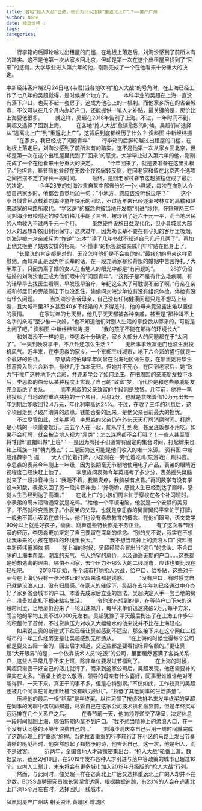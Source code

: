```yaml
---
title: 各地“抢人大战”正酣，他们为什么选择“重返北上广”？——房产广州
author: None
date: 楼盘价格 : 
tags: 
categories: 
---
```

　　行李箱的后脚轮越过出租屋的门槛，在地板上落定后，刘海沙感到了前所未有的踏实。这不是他第一次从家乡回北京，但却是第一次在这个出租屋里找到了“回来”的感觉。大学毕业进入第六年的他，刚刚完成了一个在他看来十分重大的决定。
<!-- more -->
中新经纬客户端2月24日电 (韦君)当各地吹响“抢人大战”的号角时，在上海已经工作了七八年的吴超觉得，是时候挪个地方了。
　　本科毕业的吴超在上海一直没有落下户口，也买不起一套房子，这成为他心上的一根刺。而他家乡所在的省会城市，不仅可以在几个月内办好户口，还能提供一笔人才补贴，最关键的是，房价比上海要低很多。
　　就这样，吴超在2018年告别了上海。不过，一年时间不到，吴超又选择了回到上海。
　　在各地“抢人大战”愈演愈烈的时候，吴超们却选择从“逃离北上广”到“重返北上广”，这背后到底都经历了什么？
资料图 中新经纬摄
　　“在家乡，我已经成了问题青年”
　　行李箱的后脚轮越过出租屋的门槛，在地板上落定后，刘海沙感到了前所未有的踏实。这不是他第一次从家乡回北京，但却是第一次在这个出租屋里找到了“回来”的感觉。大学毕业进入第六年的他，刚刚完成了一个在他看来十分重大的决定。
　　“今年回来了，就是要准备在这里扎根了。”他坦言，春节前他曾经在无数个夜晚辗转反侧，在回老家和留在北京两个选项之间摇摆不定了好长一段时间。
　　最终，是回老家过春节这趟旅程促成了最后的决定。
　　今年28岁的刘海沙来自某中部省份的一个小县城，每次在向别人介绍自己家乡时，他都会自觉地加一句：“小地方，您应该没听说过吧？”
　　这个小县城曾经承载着刘海沙童年快乐的回忆，不过近年来已经逐渐被林立的高楼和越来越宽的马路所取代。“学区房”的概念也被当地开发商“引进”炒作，在短短两三年间刘海沙母校附近的楼盘价格几乎翻了三倍，被炒到了近六千元一平，而当地居民的人均收入不过两千元一个月。
　　虽然硬件设施日益现代化，但小县城里大部分人的思想却依旧封闭保守。这次过年，因为劝长辈不要在有孕妇的客厅里吸烟，刘海沙被一众亲戚斥为“忤逆”“忘本”“读了几年书就不知道自己几斤几两了”。再加上他又拒绝了姑姑安排的相亲，“不懂事”的标签就被亲戚们牢牢贴在他身上了。
　　“长辈说的肯定都是对的，无论怎样他们是不会害你的。”最疼他的母亲这样宽慰他。而母亲正是因为听长辈的话，在一段充满家暴和背叛的婚姻中苦苦挣扎了大半辈子，只因为离了婚的女人在当地人的眼光中都是“有问题的”。
　　28岁仍没结婚的刘海沙也正成为他们眼中的“问题青年”。“这孩子是不是有什么毛病啊，有的话早早去找医生看啊，早发现早治疗，年纪这么大了可耽误不起了啊。”母亲在亲戚和邻居们的旁敲侧击下也没忍住，偷偷问刘海沙单位有没有组织体检，体检有没有什么问题。
　　当刘海沙告诉母亲，自己没有任何健康问题只是不想马上结婚，且大城市里35岁甚至40岁不结婚的人多得是时，他的母亲竟流露出难以置信的表情。
　　在家过年的七天里，他几乎天天都被各种亲戚，甚至是“那种叫不上名字的亲戚”至少催一次婚。“也不知道他们对别人生活的掌控欲从哪来的，可能是太闲了吧。”
资料图 中新经纬常涛 摄
　　“我的孩子不能在那样的环境长大”
　　和刘海沙不一样的是，李思淼十分确定，家乡大部分人的问题都在于“太闲了”。“一天到晚没事干，不八卦还怎么生活？”
　　无所事事致富无门也滋生出投机风气。近年来，在李思淼的家乡，一个东部三线城市，地下六合彩的盛行就是一个最好的佐证。
　　李思淼的伯母早年间曾在沿海地区做生意，在那里她将毕生积蓄投入到六合彩中，最终几乎血本无归。但她并不死心，在回到老家后，她“致力”于推广这种地下六合彩，并逐渐学会了如何坐庄。在把周围的亲戚朋友拉下水后，李思淼的伯母从某种程度上实现了自己的“致富”梦，而代价是和这些亲戚朋友完全断绝了关系。
　　而李思淼的父亲致富的手段则是放贷。几年前，他将一笔钱投给了当地政府重点扶持的一个项目，月息2分，也就是意味着借10万元出去一年到期后能收回12.4万元，年化利率高达24%。不过，在收了三年的利息后，这个项目走到了破产清算的边缘。钱能否要的回来，是他父亲目前最大的担忧。
　　不过尽管如此，过年期间，李思淼的父亲仍在外头天天打牌消磨时间。打牌，是小城的一项重要娱乐。三五个人在一起，能从早打到晚，甚至连饭都不用吃。如果不会打牌，就会被当地人视为“异类”：怎么连牌都不会打哦？！一些人甚至管将“打牌”直接叫做“上班”：一是因为牌搭子们通常有固定的集合时间，打起牌来也和上班族一样“朝九晚五”；二是因为这可能是他们收入的唯一来源。
资料图 中新经纬薛宇飞 摄
　　大人们忙着打牌，小孩则在一旁忙着吃鸡(玩游戏)、刷抖音。李思淼的表弟今年刚上一年级，因为长期毫无节制地使用电子产品，表弟的眼睛近视程度已经快赶上他了。
　　李思淼问表弟今年英语考了多少分，表弟摇头晃脑就来了一段抖音神曲：“我睡不着，我脑壳疼，我脑袋有点昏。”再问数学有没有学设未知数，表弟又回了另一段抖音神曲：“好嗨哟，感觉人生已经到达了巅峰，感觉人生已经到达了高潮。”
　　在北上广的小孩们周末忙于穿梭在各个补习班时，小表弟的周末活动通常就是吃鸡。“给他一个平板电脑，他就是一个安静的美男子，不然就秒变熊孩子。”小表弟的父母，也就是李思淼的舅舅舅妈平常忙于打牌，一般也不管小表弟在做什么。他们也没有素质教育的概念，在他们眼里，语文数学90分以上就是好孩子，画画、跳舞这些特长都是不务正业。
　　有了这次春节回家的经历，李思淼更加坚定了自己要留在深圳的信念。“别的先不说，我实在不想让我未来的小孩在那样的环境里长大。”
　　“我不想当精神上的流浪人口”
资料图 中新经纬董湘依 摄
　　在上海的时候，吴超经常会冒出当“逃兵”的念头。不合口味的上海本帮菜、潮湿的天气、令人绝望的房价，以及遥遥无期的户口……这些都是他想逃离的理由。哪怕不回家，去个压力不那么大的二线城市，应该也要比现在轻松吧。
　　2018年伊始，多个城市打响抢人大战，给户口，给补贴，这些对于至今在上海仍只有一张居住证的吴超来说都是诱惑。
　　“没有户口，有时感觉自己就是流浪人口，没有归属感。”在家人的催促下，吴超在去年年初已经通过中介办好了家乡省会城市的户口。本着先成家后立业的想法，吴超决定入手一套当地的房产，准备就此扎下根来踏实生活。
　　令他没有想到的是，在等待户口下来的这段时间里，当地房价迎来了一轮迅速飙升，每平米单价迅速突破2万元每平方米，而当地的平均工资不过6000元左右。吴超犹豫了半天最后掏出了在上海工作多年的积蓄付了首付，不过贷款压力对收入大幅缩水的他来说并不比在上海轻松。
　　如果说工资的断崖式下跌已经让吴超感到不适应，那么接下来在这个网红二线城市的一年工作经历更是让吴超感到无所适从。
　　“在上海的时候觉得每个公司都是要交五险一金的，回去后才知道，交这些都是要看指标算名额的。”更让吴超“大开眼界”的是，一个依靠技术人员“吃饭”的公司，里面居然塞满了各类关系户，这些人平常几乎不来上班，除非单位要发过节福利了。
　　在上海的时候，吴超只需要干好自己的活儿就行了，而来到这家公司后，吴超发现，他还需要补的课实在太多。“酒桌上该怎么敬酒，领导的母亲有什么喜好，同事里谁谁谁绝对不能得罪，一天下来，真正干的事不多，但是心特别累。”不仅如此，工作较真的吴超还被几个同事在背地里吐槽“没有眼力劲儿”，“拉低了其他同事的生活质量”。
　　压垮他的最后一根“稻草”是年终奖。以往习惯了按绩效排名来发年终奖的吴超在同事的闲聊中偶然间知道，尽管自己在这家公司技术排名最靠前，但是年终奖却远远排在几个关系户之后。
　　在春节前一天，他向领导递交了辞呈，决定休息一段时间就回上海，哪怕短期内拿不到户口。“我不想当精神上的流浪人口，在一个没有认同感的环境里浪费自己的
。”
　　刘海沙则庆幸自己只用一周时间就完成了这趟心理上的“重返”旅程。当他拉着重重的行李箱行走在小区的马路上发出节奏清晰的哒哒声时，他突然想起了郑愁予的诗，他告诉自己，这一次，他是归人，而不是过客。
　　近两年，全国各地人才政策密集出台，“抢人大战”轮番上演。数据显示，截至2月18日，在2019年发布各种人才引进与落户等政策的城市已超过16个。业内人士预计，未来将会有更多城市加入2019年升级版的“抢人大战”行列。
　　然而，与此同时，像吴超一样在逃离北上广后又选择重返北上广的人却并不在少数。BOSS直聘研究员院长常濛曾透露，根据数据追踪，有23%的人会在逃离北上广深15个月左右时，选择回归一线城市。
                        
                        
                        
                        
                                        
                    
                    
                
                    
                    
                    
                
                    
                
凤凰网房产广州站
相关资讯
黄埔区
增城区
	                        
	                    
	                        
	                    
